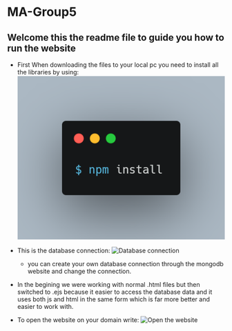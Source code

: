 # MA-Group5
## Welcome this the readme file to guide you how to run the website

* First When downloading the files to your local pc you need to install all the libraries by using:
![How to install the packages](/public/images/carbon.png)

* This is the database connection: 
 ![Database connection](/public/images/carbon(1).png)
  * you can create your own database connection through the mongodb website and change the connection.

 * In the begining we were working with normal .html files but then switched to .ejs because it easier to access the database data and it uses both js and html in the same form which is far more better and easier to work with.

 * To open the website on your domain write:
 ![Open the website](/public/images/carbon(2).png)